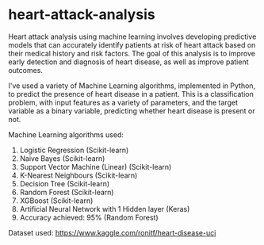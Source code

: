 # heart-attack-analysis
Heart attack analysis using machine learning involves developing predictive models that can accurately identify patients at risk of heart attack based on their medical history and risk factors. The goal of this analysis is to improve early detection and diagnosis of heart disease, as well as improve patient outcomes.

I've used a variety of Machine Learning algorithms, implemented in Python, to predict the presence of heart disease in a patient. This is a classification problem, with input features as a variety of parameters, and the target variable as a binary variable, predicting whether heart disease is present or not.

Machine Learning algorithms used:

1. Logistic Regression (Scikit-learn)
2. Naive Bayes (Scikit-learn)
3. Support Vector Machine (Linear) (Scikit-learn)
4. K-Nearest Neighbours (Scikit-learn)
5. Decision Tree (Scikit-learn)
6. Random Forest (Scikit-learn)
7. XGBoost (Scikit-learn)
8. Artificial Neural Network with 1 Hidden layer (Keras)
9. Accuracy achieved: 95% (Random Forest)

Dataset used: https://www.kaggle.com/ronitf/heart-disease-uci
